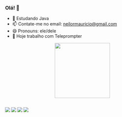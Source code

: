 ### Olá!  👋

- 🌱 Estudando Java 
- 📫 Contate-me no email: neilormauricio@gmail.com
- 😄 Pronouns: ele/dele
- 🔭 Hoje trabalho com Teleprompter

<div align="center">
  <a href="https://github.com/neilormauricio">
  <img height="180em" src="https://github-readme-stats.vercel.app/api?username=neilormauricio&show_icons=true&theme=dracula&include_all_commits=true&count_private=true"/>
 
</div>

  ##
 
<div> 
  <a href="https://www.youtube.com/channel/UC4X5j3QzJjiKHGw0FsY0cNw" target="_blank"><img src="https://img.shields.io/badge/YouTube-FF0000?style=for-the-badge&logo=youtube&logoColor=white" target="_blank"></a>
  <a href="https://www.instagram.com/maumau299/" target="_blank"><img src="https://img.shields.io/badge/-Instagram-%23E4405F?style=for-the-badge&logo=instagram&logoColor=white" target="_blank"></a>
  <a href = "mailto:neilormauricio@gmail.com"><img src="https://img.shields.io/badge/-Gmail-%23333?style=for-the-badge&logo=gmail&logoColor=white" target="_blank"></a>
  <a href="https://www.linkedin.com/in/neilor-mauricio-ferreira-75561b212/" target="_blank"><img src="https://img.shields.io/badge/-LinkedIn-%230077B5?style=for-the-badge&logo=linkedin&logoColor=white" target="_blank"></a> 

</div>

  
